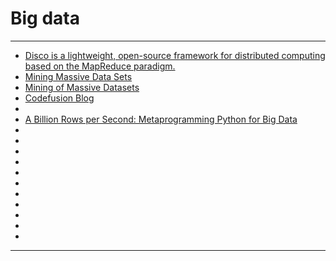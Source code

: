 # Big data

---

- [Disco is a lightweight, open-source framework for distributed computing based on the MapReduce paradigm. ](http://discoproject.org/)
- [ Mining Massive Data Sets ](https://online.stanford.edu/courses/soe-ycs0007-mining-massive-data-sets)
- [Mining of Massive Datasets](http://www.mmds.org/)
- [Codefusion Blog](http://codesfusion.blogspot.com/)
- []()
- [ A Billion Rows per Second: Metaprogramming Python for Big Data](https://www.youtube.com/watch?v=rXj5nayS7Yg&t=2s)
- []()
- []()
- []()
- []()
- []()
- []()
- []()
- []()
- []()
- []()
- []()

---
